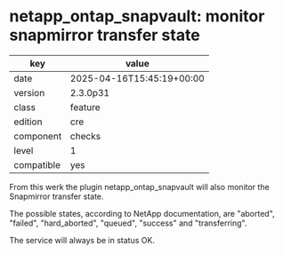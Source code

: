 [//]: # (werk v2)
# netapp_ontap_snapvault: monitor snapmirror transfer state

key        | value
---------- | ---
date       | 2025-04-16T15:45:19+00:00
version    | 2.3.0p31
class      | feature
edition    | cre
component  | checks
level      | 1
compatible | yes

From this werk the plugin netapp_ontap_snapvault will also monitor
the Snapmirror transfer state.

The possible states, according to NetApp documentation,
are "aborted", "failed", "hard_aborted", "queued", "success" and "transferring".

The service will always be in status OK.
